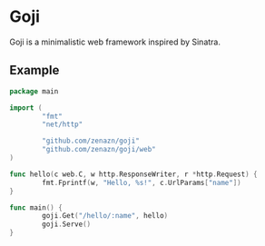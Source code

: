 Goji
====

Goji is a minimalistic web framework inspired by Sinatra.

Example
-------

```go
package main

import (
        "fmt"
        "net/http"

        "github.com/zenazn/goji"
        "github.com/zenazn/goji/web"
)

func hello(c web.C, w http.ResponseWriter, r *http.Request) {
        fmt.Fprintf(w, "Hello, %s!", c.UrlParams["name"])
}

func main() {
        goji.Get("/hello/:name", hello)
        goji.Serve()
}
```

